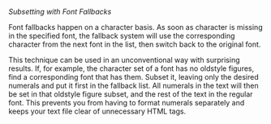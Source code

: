*Subsetting with Font Fallbacks*

Font fallbacks happen on a character basis. As soon as character is missing in the specified font, the fallback system will use the corresponding character from the next font in the list, then switch back to the original font. 

This technique can be used in an unconventional way with surprising results. If, for example, the character set of a font has no oldstyle figures, find a corresponding font that has them. Subset it, leaving only the desired numerals and put it first in the fallback list. All numerals in the text will then be set in that oldstyle figure subset, and the rest of the text in the regular font. This prevents you from having to format numerals separately and keeps your text file clear of unnecessary HTML tags.

